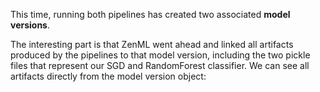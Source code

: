 This time, running both pipelines has created two associated **model versions**.

The interesting part is that ZenML went ahead and linked all artifacts produced by the
pipelines to that model version, including the two pickle files that represent our
SGD and RandomForest classifier. We can see all artifacts directly from the model
version object:
